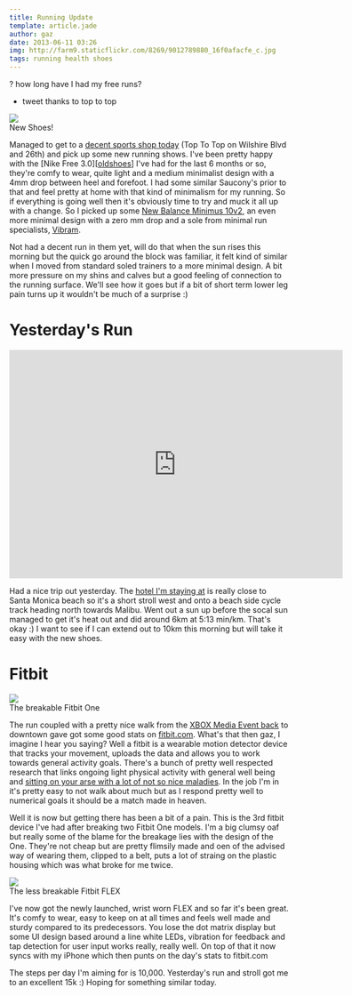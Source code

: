 ```yaml
---
title: Running Update
template: article.jade
author: gaz
date: 2013-06-11 03:26
img: http://farm9.staticflickr.com/8269/9012789880_16f0afacfe_c.jpg
tags: running health shoes
---
```

? how long have I had my free runs?
* tweet thanks to top to top

[hotel]: http://www.loewshotels.com/Santa-Monica-Beach-Hotel
[oldshoes]: http://store.nike.com/us/en_us/pd/free-3-running-shoe/pid-688855/pgid-688853
[newshoes]: http://www.newbalance.co.uk/Minimus-10V2/WR10-V2,en_GB,pd.html
[vibram]: http://www.vibramfivefingers.com/index.htm
[shoeshop]: http://www.toptotop.com/
[xboxevent]: http://www.zeropager.com/misc/2013-06-10-picse3.html
[fitbit]: http://www.fitbit.com
[sitting-bad]: http://www2.le.ac.uk/offices/press/press-releases/2013/february/sitting-less-and-moving-about-more-could-be-more-important-than-vigorous-exercise-to-reduce-your-risk-of-type-2-diabetes


<div class='middle'>
<img src='http://farm9.staticflickr.com/8269/9012789880_16f0afacfe_c.jpg'>
<div> New Shoes! </div>
</div>



Managed to get to a [decent sports shop today][shoeshop] (Top To Top on Wilshire Blvd and 26th) and pick up some new running shows. I've been pretty happy with the [Nike Free 3.0][[oldshoes]] I've had for the last 6 months or so, they're comfy to wear, quite light and a medium minimalist design with a 4mm drop between heel and forefoot. I had some similar Saucony's prior to that and feel pretty at home with that kind of minimalism for my running. So if everything is going well then it's obviously time to try and muck it all up with a change. So I picked up some [New Balance Minimus 10v2][newshoes], an even more minimal design with a zero mm drop and a sole from minimal run specialists, [Vibram][vibram].

Not had a decent run in them yet, will do that when the sun rises this morning but the quick go around the block was familiar, it felt kind of similar when I moved from standard soled trainers to a more minimal design. A bit more pressure on my shins and calves but a good feeling of connection to the running surface. We'll see how it goes but if a bit of short term lower leg pain turns up it wouldn't be much of a surprise :)

# Yesterday's Run

<iframe height='411' width='600' frameborder='0' allowtransparency='true' scrolling='no' src='http://app.strava.com/activities/59480766/embed/6e0e0b96d4accf9ee39758ced2314d1b071afaaf'></iframe>

Had a nice trip out yesterday. The [hotel I'm staying at][hotel] is really close to Santa Monica beach so it's a short stroll west and onto a beach side cycle track heading north towards Malibu. Went out a sun up before the socal sun managed to get it's heat out and did around 6km at 5:13 min/km. That's okay :) I want to see if I can extend out to 10km this morning but will take it easy with the new shoes.

# Fitbit

<div class='middle'>
<img src='/misc/img/fitbit-one.jpg'>
<div> The breakable Fitbit One</div>
</div>

The run coupled with a pretty nice walk from the [XBOX Media Event back][xboxevent] to downtown gave got some good stats on [fitbit.com][fitbit]. What's that then gaz, I imagine I hear you saying? Well a fitbit is a wearable motion detector device that tracks your movement, uploads the data and allows you to work towards general activity goals. There's a bunch of pretty well respected research that links ongoing light physical activity with general well being and [sitting on your arse with a lot of not so nice maladies][sitting-bad]. In the job I'm in it's pretty easy to not walk about much but as I respond pretty well to numerical goals it should be a match made in heaven.

Well it is now but getting there has been a bit of a pain. This is the 3rd fitbit device I've had after breaking two Fitbit One models. I'm a big clumsy oaf but really some of the blame for the breakage lies with the design of the One. They're not cheap but are pretty flimsily made and oen of the advised way of wearing them, clipped to a belt, puts a lot of straing on the plastic housing which was what broke for me twice.

<div class='middle'>
<img src='/misc/img/fitbit-flex.jpg'>
<div> The less breakable Fitbit FLEX</div>
</div>

I've now got the newly launched, wrist worn FLEX and so far it's been great. It's comfy to wear, easy to keep on at all times and feels well made and sturdy compared to its predecessors. You lose the dot matrix display but some UI design based around a line white LEDs, vibration for feedback and tap detection for user input works really, really well. On top of that it now syncs with my iPhone which then punts on the day's stats to fitbit.com

The steps per day I'm aiming for is 10,000. Yesterday's run and stroll got me to an excellent 15k :) Hoping for something similar today.
